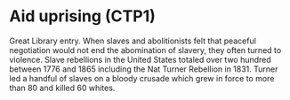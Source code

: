 # Aid uprising (CTP1)

Great Library entry.
When slaves and abolitionists felt that peaceful negotiation would not end the abomination of slavery, they often turned to violence. Slave rebellions in the United States totaled over two hundred between 1776 and 1865 including the Nat Turner Rebellion in 1831. Turner led a handful of slaves on a bloody crusade which grew in force to more than 80 and killed 60 whites.